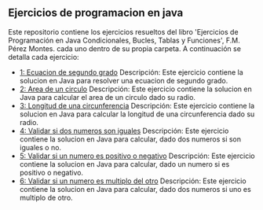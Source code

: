 ## Ejercicios de programacion en java

Este repositorio contiene los ejercicios resueltos del libro
'Ejercicios de Programación en Java Condicionales, Bucles, Tablas y Funciones', F.M. Pérez Montes. cada uno dentro de su propia carpeta. A continuación se detalla cada ejercicio:

- [1: Ecuacion de segundo grado](./EcuacionSegundoGrado/) Descripción: Este ejercicio contiene la solucion en Java para resolver una ecuacion de segundo grado.
- [2: Area de un circulo](./AreaCirculo/) Descripción: Este ejercicio contiene la solucion en Java para calcular el area de un circulo dado su radio.
- [3: Longitud de una circunferencia](./LongitudCircunferencia/) Descripción: Este ejercicio contiene la solucion en Java para calcular la longitud de una circunferencia dado su radio.
- [4: Validar si dos numeros son iguales](./NumerosIguales/) Descripción: Este ejercicio contiene la solucion en Java para calcular, dado dos numeros si son iguales o no.
- [5: Validar si un numero es positivo o negativo](./PositivoNegativo/) Descripción: Este ejercicio contiene la solucion en Java para calcular, dado un numero si es positivo o negativo.
- [6: Validar si un numero es multiplo del otro](./Multiplos/) Descripción: Este ejercicio contiene la solucion en Java para calcular, dado dos numeros si uno es multiplo de otro.
